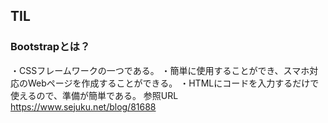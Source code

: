 ## TIL
### Bootstrapとは？
・CSSフレームワークの一つである。
・簡単に使用することができ、スマホ対応のWebページを作成することができる。
・HTMLにコードを入力するだけで使えるので、準備が簡単である。
参照URL
https://www.sejuku.net/blog/81688
